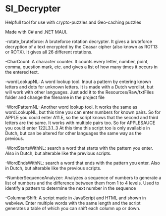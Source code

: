 # SI_Decrypter
Helpfull tool for use with crypto-puzzles and Geo-caching puzzles

Made with C# and .NET MAUI.


-rotate_bruteforce: A bruteforce rotation decrypter. It gives a bruteforce decryption of a text encrypted by the Ceasar cipher (also known as ROT13 or ROTX). It gives all 26 different rotations.

-CharCount: A character counter. It counts every letter, number, point, comma, question mark, etc. and gives a list of how many times it occurs in the entered text.

-wordLookupNL: A word lookup tool. Input a pattern by entering known letters and dots for unknown letters. It is made with a Dutch wordlist, but will work with other languages. Just add it to the Resources/Raw/txtFiles folder and change the filename in the project file

-WordPatternNL: Another word lookup tool. It works the same as wordLookupNL, but this time you can enter numbers for known pairs. So for APPLE you could enter A11.E, so the script knows that the second and third letters are the same. It works with multiple pairs too. So for APPLESAUCE you could enter 122L3.1..3  At this time this script too is only available in Dutch, but can be altered for other languages the same way as the previous.

-WordStartsWithNL: search a word that starts with the pattern you enter. Also in Dutch, but alterable like the previous scripts.

-WordEndsWithNL: search a word that ends with the pattern you enter. Also in Dutch, but alterable like the previous scripts.

-NumberSequenceAnalyzer: Analyzes a sequence of numbers to generate a list of numbers and the difference between them from 1 to 4 levels. Used to identify a pattern to determine the next number in the sequence

-ColumnarShift: A script made in JavaScript and HTML and shown in webview. Enter multiple words with the same length and the script generates a table of which you can shift each column up or down.
